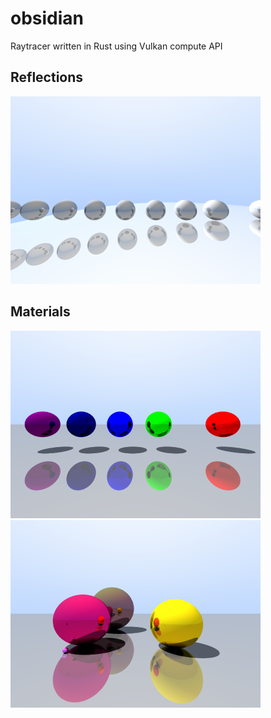 # obsidian
Raytracer written in Rust using Vulkan compute API

## Reflections
<img src="images/image.png" width="400" />

## Materials
<img src="images/image2.png" width="400" />
<img src="images/image3.png" width="400" />
